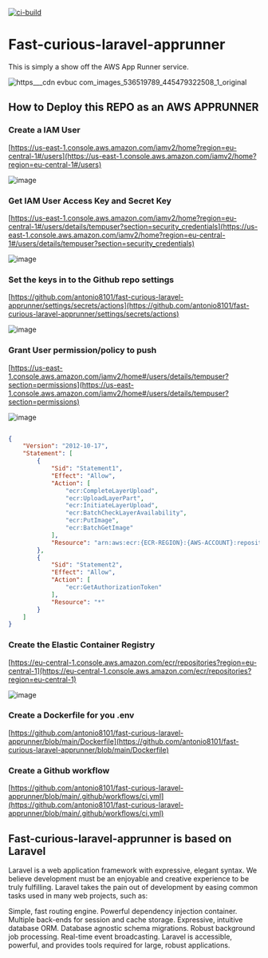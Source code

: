 [![ci-build](https://github.com/antonio8101/fast-curious-laravel-apprunner/actions/workflows/ci.yml/badge.svg)](https://github.com/antonio8101/fast-curious-laravel-apprunner/actions/workflows/ci.yml)

# Fast-curious-laravel-apprunner

This is simply a show off the AWS App Runner service. 

![https___cdn evbuc com_images_536519789_445479322508_1_original](https://github.com/antonio8101/fast-curious-laravel-apprunner/assets/300245/b89c2db2-b049-4748-a148-18258f5f8880)

## How to Deploy this REPO as an AWS APPRUNNER

### Create a IAM User
[https://us-east-1.console.aws.amazon.com/iamv2/home?region=eu-central-1#/users](https://us-east-1.console.aws.amazon.com/iamv2/home?region=eu-central-1#/users)

![image](https://github.com/antonio8101/fast-curious-laravel-apprunner/assets/300245/fbd2fb77-d7e5-4cb7-bfe1-19828d4c3bbd)

### Get IAM User Access Key and Secret Key

[https://us-east-1.console.aws.amazon.com/iamv2/home?region=eu-central-1#/users/details/tempuser?section=security_credentials](https://us-east-1.console.aws.amazon.com/iamv2/home?region=eu-central-1#/users/details/tempuser?section=security_credentials)

![image](https://github.com/antonio8101/fast-curious-laravel-apprunner/assets/300245/467694dc-8323-4faf-9ff0-77e2138fec5d)

### Set the keys in to the Github repo settings

[https://github.com/antonio8101/fast-curious-laravel-apprunner/settings/secrets/actions](https://github.com/antonio8101/fast-curious-laravel-apprunner/settings/secrets/actions)

![image](https://github.com/antonio8101/fast-curious-laravel-apprunner/assets/300245/9376d6bd-cde8-429e-9438-d3557d0d4bf1)

### Grant User permission/policy to push
[https://us-east-1.console.aws.amazon.com/iamv2/home#/users/details/tempuser?section=permissions](https://us-east-1.console.aws.amazon.com/iamv2/home#/users/details/tempuser?section=permissions)

![image](https://github.com/antonio8101/fast-curious-laravel-apprunner/assets/300245/5a44ddf6-2cff-46e7-8b15-a9c303c0c002)

```json

{
	"Version": "2012-10-17",
	"Statement": [
		{
			"Sid": "Statement1",
			"Effect": "Allow",
			"Action": [
				"ecr:CompleteLayerUpload",
				"ecr:UploadLayerPart",
				"ecr:InitiateLayerUpload",
				"ecr:BatchCheckLayerAvailability",
				"ecr:PutImage",
				"ecr:BatchGetImage"
			],
			"Resource": "arn:aws:ecr:{ECR-REGION}:{AWS-ACCOUNT}:repository/{REPO-NAME}"
		},
		{
			"Sid": "Statement2",
			"Effect": "Allow",
			"Action": [
				"ecr:GetAuthorizationToken"
			],
			"Resource": "*"
		}
	]
}

```

### Create the Elastic Container Registry

[https://eu-central-1.console.aws.amazon.com/ecr/repositories?region=eu-central-1](https://eu-central-1.console.aws.amazon.com/ecr/repositories?region=eu-central-1)

![image](https://github.com/antonio8101/fast-curious-laravel-apprunner/assets/300245/fec43086-e206-4037-a75b-fa142a0057f9)

### Create a Dockerfile for you .env

[https://github.com/antonio8101/fast-curious-laravel-apprunner/blob/main/Dockerfile](https://github.com/antonio8101/fast-curious-laravel-apprunner/blob/main/Dockerfile)

### Create a Github workflow

[https://github.com/antonio8101/fast-curious-laravel-apprunner/blob/main/.github/workflows/ci.yml](https://github.com/antonio8101/fast-curious-laravel-apprunner/blob/main/.github/workflows/ci.yml)

## Fast-curious-laravel-apprunner is based on Laravel

Laravel is a web application framework with expressive, elegant syntax. We believe development must be an enjoyable and creative experience to be truly fulfilling. Laravel takes the pain out of development by easing common tasks used in many web projects, such as:

Simple, fast routing engine.
Powerful dependency injection container.
Multiple back-ends for session and cache storage.
Expressive, intuitive database ORM.
Database agnostic schema migrations.
Robust background job processing.
Real-time event broadcasting.
Laravel is accessible, powerful, and provides tools required for large, robust applications.
